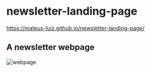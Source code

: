 # newsletter-landing-page

https://mateus-luiz.github.io/newsletter-landing-page/

## A newsletter webpage

![webpage](https://user-images.githubusercontent.com/59563143/171257468-c8ba85d4-8d09-4694-b99b-7ca28bd483c1.png)
